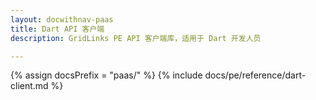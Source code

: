 ```yaml
---
layout: docwithnav-paas
title: Dart API 客户端
description: GridLinks PE API 客户端库，适用于 Dart 开发人员

---
```



{% assign docsPrefix = "paas/" %}
{% include docs/pe/reference/dart-client.md %}
